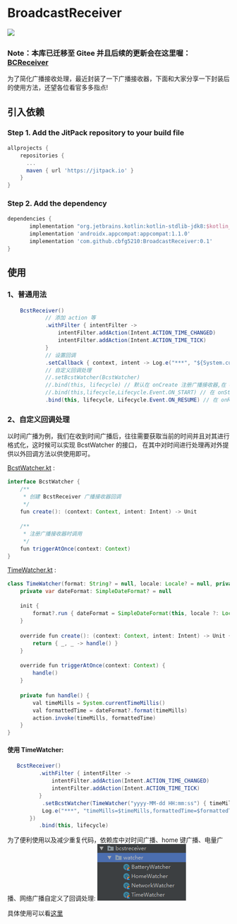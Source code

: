 # BroadcastReceiver
[![](https://jitpack.io/v/cbfg5210/BroadcastReceiver.svg)](https://jitpack.io/#cbfg5210/BroadcastReceiver)

### Note：本库已迁移至 Gitee 并且后续的更新会在这里喔：[BCReceiver](https://gitee.com/cbfg5210/BCReceiver)

为了简化广播接收处理，最近封装了一下广播接收器，下面和大家分享一下封装后的使用方法，还望各位看官多多指点!

## 引入依赖
### Step 1. Add the JitPack repository to your build file
```gradle
allprojects {
	repositories {
	  ...
	  maven { url 'https://jitpack.io' }
    }
}
```
### Step 2. Add the dependency
```gradle
dependencies {
       implementation "org.jetbrains.kotlin:kotlin-stdlib-jdk8:$kotlin_version"
       implementation 'androidx.appcompat:appcompat:1.1.0'
       implementation 'com.github.cbfg5210:BroadcastReceiver:0.1'
}
```

## 使用

### 1、普通用法
```java
    BcstReceiver()
            // 添加 action 等
            .withFilter { intentFilter ->
                intentFilter.addAction(Intent.ACTION_TIME_CHANGED)
                intentFilter.addAction(Intent.ACTION_TIME_TICK)
            }
            // 设置回调
            .setCallback { context, intent -> Log.e("***", "${System.currentTimeMillis()}") }
            // 自定义回调处理
            //.setBcstWatcher(BcstWatcher)
            //.bind(this, lifecycle) // 默认在 onCreate 注册广播接收器,在 onDestroy 注销
            //.bind(this,lifecycle,Lifecycle.Event.ON_START) // 在 onStart 注册广播接收器,在 onStop 注销
            .bind(this, lifecycle, Lifecycle.Event.ON_RESUME) // 在 onResume 注册广播接收器,在 onPause 注销
```

### 2、自定义回调处理

以时间广播为例，我们在收到时间广播后，往往需要获取当前的时间并且对其进行格式化，这时候可以实现 BcstWatcher 的接口，
在其中对时间进行处理再对外提供以外回调方法以供使用即可。

[BcstWatcher.kt](https://github.com/cbfg5210/BroadcastReceiver/blob/master/bcstreceiver/src/main/java/com/bcstreceiver/BcstWatcher.kt) :

```java
interface BcstWatcher {
    /**
     * 创建 BcstReceiver 广播接收器回调
     */
    fun create(): (context: Context, intent: Intent) -> Unit

    /**
     * 注册广播接收器时调用
     */
    fun triggerAtOnce(context: Context)
}
```

[TimeWatcher.kt](https://github.com/cbfg5210/BroadcastReceiver/blob/master/bcstreceiver/src/main/java/com/bcstreceiver/watcher/TimeWatcher.kt) :

```java
class TimeWatcher(format: String? = null, locale: Locale? = null, private val action: (timeMills: Long, formattedTime: String?) -> Unit) : BcstWatcher {
    private var dateFormat: SimpleDateFormat? = null

    init {
        format?.run { dateFormat = SimpleDateFormat(this, locale ?: Locale.getDefault()) }
    }

    override fun create(): (context: Context, intent: Intent) -> Unit {
        return { _, _ -> handle() }
    }

    override fun triggerAtOnce(context: Context) {
        handle()
    }

    private fun handle() {
        val timeMills = System.currentTimeMillis()
        val formattedTime = dateFormat?.format(timeMills)
        action.invoke(timeMills, formattedTime)
    }
}
```

#### 使用 TimeWatcher:

```java
   BcstReceiver()
          .withFilter { intentFilter ->
              intentFilter.addAction(Intent.ACTION_TIME_CHANGED)
              intentFilter.addAction(Intent.ACTION_TIME_TICK)
          }
           .setBcstWatcher(TimeWatcher("yyyy-MM-dd HH:mm:ss") { timeMills, formattedTime ->
	       Log.e("***", "timeMills=$timeMills,formattedTime=$formattedTime")
	   })
          .bind(this, lifecycle)
```

为了便利使用以及减少重复代码，依赖库中对时间广播、home 键广播、电量广播、网络广播自定义了回调处理:
![capture_1.png](https://raw.githubusercontent.com/cbfg5210/BroadcastReceiver/master/captures/capture_1.png)

具体使用可以看[这里](https://github.com/cbfg5210/BroadcastReceiver/blob/master/app/src/main/java/com/bcst/receiver/MainActivity.kt)
